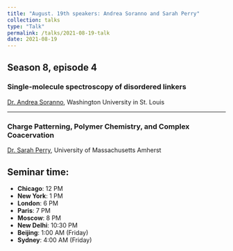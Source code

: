 ```yaml
---
title: "August. 19th speakers: Andrea Soranno and Sarah Perry"
collection: talks
type: "Talk"
permalink: /talks/2021-08-19-talk
date: 2021-08-19
---
```



## Season 8, episode 4

### Single-molecule spectroscopy of disordered linkers
[Dr. Andrea Soranno](https://sorannolab.wustl.edu/), Washington University in St. Louis

---

### Charge Patterning, Polymer Chemistry, and Complex Coacervation
[Dr. Sarah Perry](https://www.umass.edu/perry/), University of Massachusetts Amherst

## Seminar time:
* **Chicago**: 12 PM
* **New York**: 1 PM
* **London**: 6 PM
* **Paris**: 7 PM
* **Moscow**: 8 PM
* **New Delhi**: 10:30 PM
* **Beijing**: 1:00 AM (Friday)
* **Sydney**: 4:00 AM (Friday)





